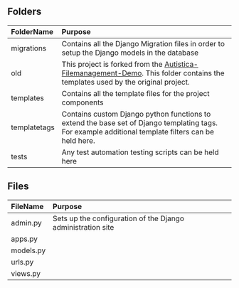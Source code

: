 ## Folders

| FolderName       | Purpose     |
| :-------------   | :---------- |
|  migrations      |  Contains all the Django Migration files in order to setup the Django models in the database  | 
|  old             |  This project is forked from the [Autistica-Filemanagement-Demo](https://github.com/alan-turing-institute/autistica-filemanagement-demo). This folder contains the templates used by the original project.   |
|  templates       |  Contains all the template files for the project components | 
|  templatetags    |  Contains custom Django python functions to extend the base set of Django templating tags. For example additional template filters can be held here. |
|  tests           |  Any test automation testing scripts can be held here |


## Files

| FileName       | Purpose      | 
| :------------- | :----------  |
| admin&#46;py   |  Sets up the configuration of the Django administration site|
| apps&#46;py    |  |
| models&#46;py  |  |
| urls&#46;py    |  |
| views&#46;py   |  |
